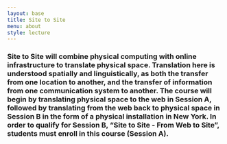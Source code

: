 ```yaml
---
layout: base
title: Site to Site
menu: about
style: lecture
---
```

### Site to Site will combine physical computing with online infrastructure to translate physical space. Translation here is understood spatially and linguistically, as both the transfer from one location to another, and the transfer of information from one communication system to another. The course will begin by translating physical space to the web in Session A, followed by translating from the web back to physical space in Session B in the form of a physical installation in New York. In order to qualify for Session B, “Site to Site - From Web to Site”, students must enroll in this course (Session A).